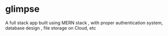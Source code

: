 # glimpse
A full stack app built using MERN stack , with proper authentication system, database design , file storage on Cloud, etc
